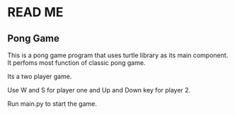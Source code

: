 # READ ME

## Pong Game

This is a pong game program that uses turtle library as its main component. It perfoms most function of classic pong game. 

Its a two player game.

Use W and S for player one and Up and Down key for player 2.

Run main.py to start the game.
